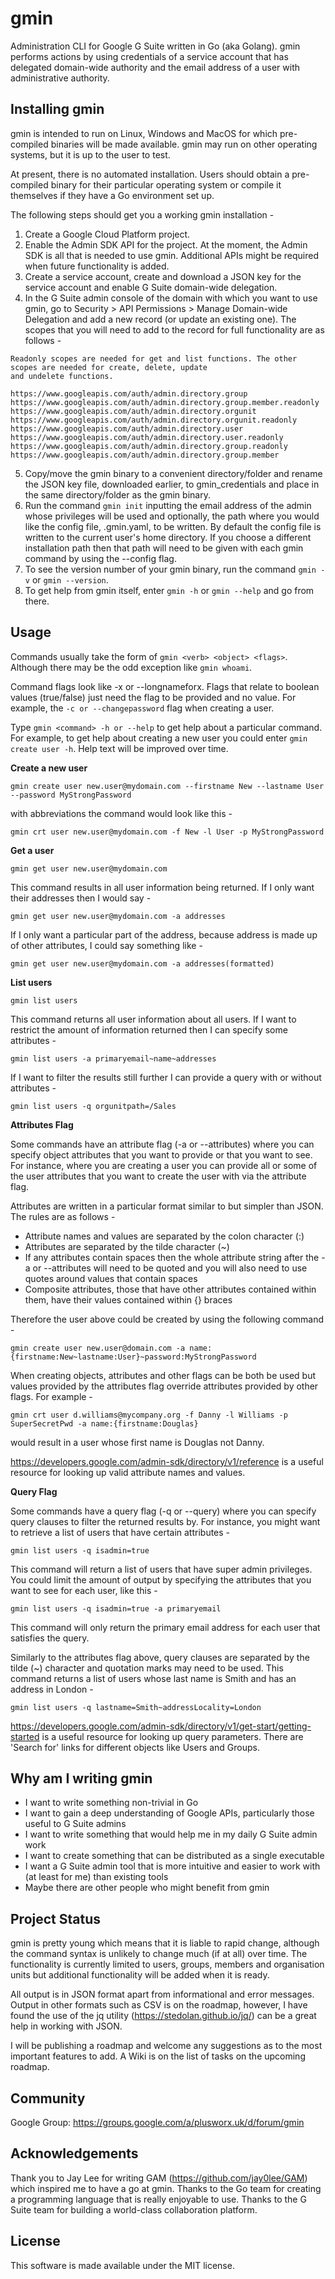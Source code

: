 # gmin
Administration CLI for Google G Suite written in Go (aka Golang). gmin performs actions by using credentials of a service account that has delegated domain-wide authority and the email address of a user with administrative authority.

## Installing gmin
gmin is intended to run on Linux, Windows and MacOS for which pre-compiled binaries will be made available. gmin may run on other operating systems, but it is up to the user to test.

At present, there is no automated installation. Users should obtain a pre-compiled binary for their particular operating system or compile it themselves if they have a Go environment set up.

The following steps should get you a working gmin installation -

1. Create a Google Cloud Platform project.
2. Enable the Admin SDK API for the project. At the moment, the Admin SDK is all that is needed to use gmin. Additional APIs might be required when future functionality is added.
3. Create a service account, create and download a JSON key for the service account and enable G Suite domain-wide delegation.
4. In the G Suite admin console of the domain with which you want to use gmin, go to Security > API Permissions > Manage Domain-wide Delegation and add a new record (or update an existing one). The scopes that you will need to add to the record for full functionality are as follows -
```
Readonly scopes are needed for get and list functions. The other scopes are needed for create, delete, update
and undelete functions.

https://www.googleapis.com/auth/admin.directory.group
https://www.googleapis.com/auth/admin.directory.group.member.readonly
https://www.googleapis.com/auth/admin.directory.orgunit
https://www.googleapis.com/auth/admin.directory.orgunit.readonly
https://www.googleapis.com/auth/admin.directory.user
https://www.googleapis.com/auth/admin.directory.user.readonly
https://www.googleapis.com/auth/admin.directory.group.readonly
https://www.googleapis.com/auth/admin.directory.group.member
```

5. Copy/move the gmin binary to a convenient directory/folder and rename the JSON key file, downloaded earlier, to gmin_credentials and place in the same directory/folder as the gmin binary.
6. Run the command `gmin init` inputting the email address of the admin whose privileges will be used and optionally, the path where you would like the config file, .gmin.yaml, to be written. By default the config file is written to the current user's home directory. If you choose a different installation path then that path will need to be given with each gmin command by using the --config flag.
7. To see the version number of your gmin binary, run the command `gmin -v` or `gmin --version`.
8. To get help from gmin itself, enter `gmin -h` or `gmin --help` and go from there.

## Usage
Commands usually take the form of `gmin <verb> <object> <flags>`. Although there may be the odd exception like `gmin whoami`.

Command flags look like -x or --longnameforx. Flags that relate to boolean values (true/false) just need the flag to be provided and no value. For example, the `-c or --changepassword` flag when creating a user.

Type `gmin <command> -h or --help` to get help about a particular command. For example, to get help about creating a new user you could enter `gmin create user -h`. Help text will be improved over time.

**Create a new user**

`gmin create user new.user@mydomain.com --firstname New --lastname User --password MyStrongPassword`

with abbreviations the command would look like this -

`gmin crt user new.user@mydomain.com -f New -l User -p MyStrongPassword`

**Get a user**

`gmin get user new.user@mydomain.com`

This command results in all user information being returned. If I only want their addresses then I would say -

`gmin get user new.user@mydomain.com -a addresses`

If I only want a particular part of the address, because address is made up of other attributes, I could say something like -

`gmin get user new.user@mydomain.com -a addresses(formatted)`

**List users**

`gmin list users`

This command returns all user information about all users. If I want to restrict the amount of information returned then I can specify some attributes -

`gmin list users -a primaryemail~name~addresses`

If I want to filter the results still further I can provide a query with or without attributes -

`gmin list users -q orgunitpath=/Sales`

**Attributes Flag**

Some commands have an attribute flag (-a or --attributes) where you can specify object attributes that you want to provide or that you want to see. For instance, where you are creating a user you can provide all or some of the user attributes that you want to create the user with via the attribute flag.

Attributes are written in a particular format similar to but simpler than JSON. The rules are as follows -

* Attribute names and values are separated by the colon character (:)
* Attributes are separated by the tilde character (~)
* If any attributes contain spaces then the whole attribute string after the -a or --attributes will need to be quoted and you will also need to use quotes around values that contain spaces
* Composite attributes, those that have other attributes contained within them, have their values contained within {} braces

Therefore the user above could be created by using the following command -

`gmin create user new.user@domain.com -a name:{firstname:New~lastname:User}~password:MyStrongPassword`

When creating objects, attributes and other flags can be both be used but values provided by the attributes flag override attributes provided by other flags. For example -

`gmin crt user d.williams@mycompany.org -f Danny -l Williams -p SuperSecretPwd -a name:{firstname:Douglas}`

would result in a user whose first name is Douglas not Danny.

https://developers.google.com/admin-sdk/directory/v1/reference is a useful resource for looking up valid attribute names and values.

**Query Flag**

Some commands have a query flag (-q or --query) where you can specify query clauses to filter the returned results by. For instance, you might want to retrieve a list of users that have certain attributes -

`gmin list users -q isadmin=true`

This command will return a list of users that have super admin privileges. You could limit the amount of output by specifying the attributes that you want to see for each user, like this -

`gmin list users -q isadmin=true -a primaryemail`

This command will only return the primary email address for each user that satisfies the query.

Similarly to the attributes flag above, query clauses are separated by the tilde (~) character and quotation marks may need to be used. This command returns a list of users whose last name is Smith and has an address in London -

`gmin list users -q lastname=Smith~addressLocality=London`

https://developers.google.com/admin-sdk/directory/v1/get-start/getting-started is a useful resource for looking up query parameters. There are 'Search for' links for different objects like Users and Groups.

## Why am I writing gmin

* I want to write something non-trivial in Go
* I want to gain a deep understanding of Google APIs, particularly those useful to G Suite admins
* I want to write something that would help me in my daily G Suite admin work 
* I want to create something that can be distributed as a single executable
* I want a G Suite admin tool that is more intuitive and easier to work with (at least for me) than existing tools
* Maybe there are other people who might benefit from gmin

## Project Status
gmin is pretty young which means that it is liable to rapid change, although the command syntax is unlikely to change much (if at all) over time. The functionality is currently limited to users, groups, members and organisation units but additional functionality will be added when it is ready.

All output is in JSON format apart from informational and error messages. Output in other formats such as CSV is on the roadmap, however, I have found the use of the jq utility (https://stedolan.github.io/jq/) can be a great help in working with JSON.

I will be publishing a roadmap and welcome any suggestions as to the most important features to add. A Wiki is on the list of tasks on the upcoming roadmap.

## Community

Google Group: https://groups.google.com/a/plusworx.uk/d/forum/gmin

## Acknowledgements

Thank you to Jay Lee for writing GAM (https://github.com/jay0lee/GAM) which inspired me to have a go at gmin.
Thanks to the Go team for creating a programming language that is really enjoyable to use.
Thanks to the G Suite team for building a world-class collaboration platform.


## License
This software is made available under the MIT license.
